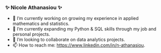 ### ✨ Nicole Athanasiou ✨ 

- 🔭 I’m currently working on growing my experience in applied mathematics and statistics.
- 🌱 I’m currently expanding my Python & SQL skills through my job and personal projects.
- 👯 I’m looking to collaborate on data analytics projects.
- 📫 How to reach me: https://www.linkedin.com/in/n-athanasiou.
